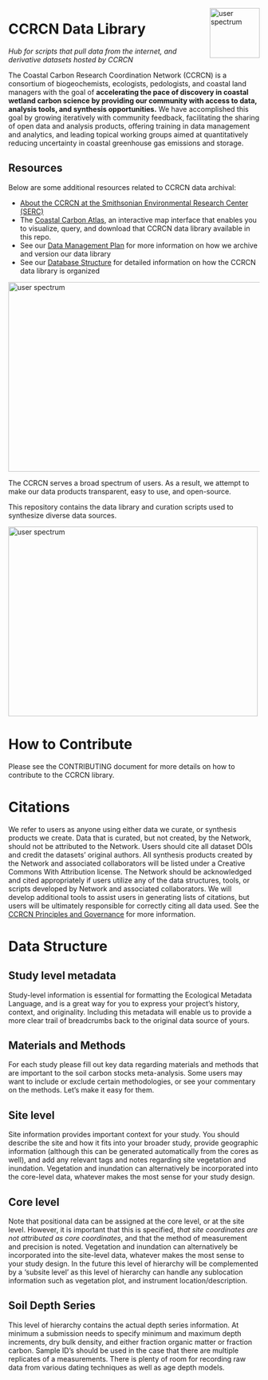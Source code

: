 <p> <img src="https://github.com/Smithsonian/CCRCN-Data-Library/blob/master/docs/images/CCRCN icon.png?raw=true" alt="user spectrum" width=100 height=100 style="float:right;"> </img></p>

# CCRCN Data Library
_Hub for scripts that pull data from the internet, and derivative datasets hosted by CCRCN_


The Coastal Carbon Research Coordination Network (CCRCN) is a consortium of biogeochemists, ecologists, pedologists, and coastal land managers with the goal of **accelerating the pace of discovery in coastal wetland carbon science by providing our community with access to data, analysis tools, and synthesis opportunities.** We have accomplished this goal by growing iteratively with community feedback, facilitating the sharing of open data and analysis products, offering training in data management and analytics, and leading topical working groups aimed at quantitatively reducing uncertainty in coastal greenhouse gas emissions and storage.

## Resources
Below are some additional resources related to CCRCN data archival:
- [About the CCRCN at the Smithsonian Environmental Research Center (SERC)](https://serc.si.edu/coastalcarbon)
- The [Coastal Carbon Atlas](https://ccrcn.shinyapps.io/CoastalCarbonAtlas/), an interactive map interface that enables you to visualize, query, and download that CCRCN data library available in this repo.
- See our [Data Management Plan](https://serc.si.edu/coastalcarbon/data-management-plan) for more information on how we archive and version our data library 
- See our [Database Structure](https://serc.si.edu/coastalcarbon/database-structure) for detailed information on how the CCRCN data library is organized

<img src="https://github.com/Smithsonian/CCRCN-Data-Library/blob/master/docs/images/spectrum_of_users.PNG?raw=true" alt="user spectrum" width=700 height=380>

The CCRCN serves a broad spectrum of users. As a result, we attempt to make our data products transparent, easy to use, and open-source.

This repository contains the data library and curation scripts used to synthesize diverse data sources.

<img src="https://github.com/Smithsonian/CCRCN-Data-Library/blob/master/docs/images/CCRCN_network_activities.PNG?raw=true" alt="user spectrum" width=500 height=380>

# How to Contribute

Please see the CONTRIBUTING document for more details on how to contribute to the CCRCN library.

# Citations

We refer to users as anyone using either data we curate, or synthesis products we create. Data that is curated, but not created, by the Network, should not be attributed to the Network. Users should cite all dataset DOIs and credit the datasets’ original authors. All synthesis products created by the Network and associated collaborators will be listed under a Creative Commons With Attribution license. The Network should be acknowledged and cited appropriately if users utilize any of the data structures, tools, or scripts developed by Network and associated collaborators. We will develop additional tools to assist users in generating lists of citations, but users will be ultimately responsible for correctly citing all data used. See the [CCRCN Principles and Governance](https://serc.si.edu/coastalcarbon/principles-and-governance) for more information.

# Data Structure

## Study level metadata
Study-level information is essential for formatting the Ecological Metadata Language, and is a great way for you to express your project’s history, context, and originality. Including this metadata will enable us to provide a more clear trail of breadcrumbs back to the original data source of yours.

## Materials and Methods
For each study please fill out key data regarding materials and methods that are important to the soil carbon stocks meta-analysis. Some users may want to include or exclude certain methodologies, or see your commentary on the methods. Let’s make it easy for them.

## Site level
Site information provides important context for your study. You should describe the site and how it fits into your broader study, provide geographic information (although this can be generated automatically from the cores as well), and add any relevant tags and notes regarding site vegetation and inundation. Vegetation and inundation can alternatively be incorporated into the core-level data, whatever makes the most sense for your study design.

## Core level
Note that positional data can be assigned at the core level, or at the site level. However, it is important that this is specified, _that site coordinates are not attributed as core coordinates_, and that the method of measurement and precision is noted. Vegetation and inundation can alternatively be incorporated into the site-level data, whatever makes the most sense to your study design. In the future this level of hierarchy will be complemented by a ‘subsite level’ as this level of hierarchy can handle any sublocation information such as vegetation plot, and instrument location/description.

## Soil Depth Series
This level of hierarchy contains the actual depth series information. At minimum a submission needs to specify minimum and maximum depth increments, dry bulk density, and either fraction organic matter or fraction carbon. Sample ID’s should be used in the case that there are multiple replicates of a measurements. There is plenty of room for recording raw data from various dating techniques as well as age depth models.
